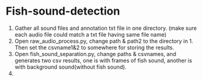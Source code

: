 # Fish-sound-detection
1. Gather all sound files and annotation txt file in one directory. (make sure each audio file could match a txt file having same file name)
2. Open raw_audio_process.py, change path & path2 to the directory in 1. Then set the csvname1&2 to somewhere for storing the results.
3. Open fish_sound_separation.py, change paths & csvnames, and generates two csv results, one is with frames of fish sound, another is with background sound(without fish sound).
4. 
